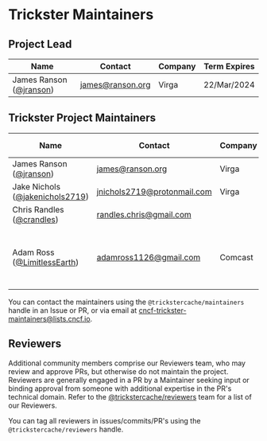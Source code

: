 # Trickster Maintainers

## Project Lead

| Name | Contact | Company | Term Expires |
|---|---|---|---|
|James Ranson ([@jranson](https://github.com/jranson)) | <james@ranson.org> | Virga | 22/Mar/2024 |

## Trickster Project Maintainers

| Name | Contact | Company | Pronouns | Focus Areas|
|---|---|---|---|---|
|James Ranson ([@jranson](https://github.com/jranson)) | <james@ranson.org> | Virga | He/Him | Core Functionality |
|Jake Nichols ([@jakenichols2719](https://github.com/jakenichols2719)) | <jnichols2719@protonmail.com> | Virga | They/Them | Core Functionality |
|Chris Randles ([@crandles](https://github.com/crandles)) | <randles.chris@gmail.com> | | He/Him | Core Functionality |
|Adam Ross ([@LimitlessEarth](https://github.com/LimitlessEarth)) | <adamross1126@gmail.com> | Comcast | He/Him | Deployment & Artifacts (Makefile, Dockerfile, Helm Charts, etc) |

You can contact the maintainers using the `@trickstercache/maintainers` handle in an Issue or PR, or via email at <cncf-trickster-maintainers@lists.cncf.io>.

## Reviewers

Additional community members comprise our Reviewers team, who may review and approve PRs, but otherwise do not maintain the project. Reviewers are generally engaged in a PR by a Maintainer seeking input or binding approval from someone with additional expertise in the PR's technical domain. Refer to the [@trickstercache/reviewers](https://github.com/orgs/trickstercache/teams/reviewers/members) team for a list of our Reviewers.

You can tag all reviewers in issues/commits/PR's using the `@trickstercache/reviewers` handle.
